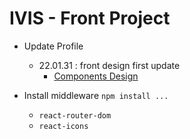 # IVIS - Front Project

* Update Profile
    * 22.01.31 : front design first update
        * [Components Design](./documents/componet-design.md)

* Install middleware `npm install ...`
    * `react-router-dom`
    * `react-icons`